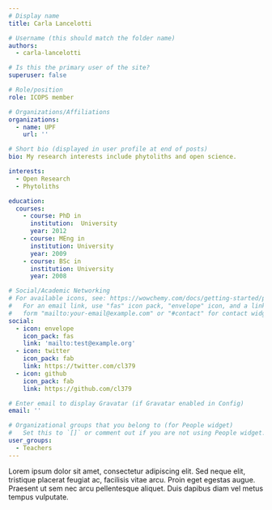 ```yaml
---
# Display name
title: Carla Lancelotti

# Username (this should match the folder name)
authors:
  - carla-lancelotti

# Is this the primary user of the site?
superuser: false

# Role/position
role: ICOPS member

# Organizations/Affiliations
organizations:
  - name: UPF
    url: ''

# Short bio (displayed in user profile at end of posts)
bio: My research interests include phytoliths and open science.

interests:
  - Open Research
  - Phytoliths

education:
  courses:
    - course: PhD in 
      institution:  University
      year: 2012
    - course: MEng in 
      institution: University
      year: 2009
    - course: BSc in
      institution: University
      year: 2008

# Social/Academic Networking
# For available icons, see: https://wowchemy.com/docs/getting-started/page-builder/#icons
#   For an email link, use "fas" icon pack, "envelope" icon, and a link in the
#   form "mailto:your-email@example.com" or "#contact" for contact widget.
social:
  - icon: envelope
    icon_pack: fas
    link: 'mailto:test@example.org'
  - icon: twitter
    icon_pack: fab
    link: https://twitter.com/cl379
  - icon: github
    icon_pack: fab
    link: https://github.com/cl379

# Enter email to display Gravatar (if Gravatar enabled in Config)
email: ''

# Organizational groups that you belong to (for People widget)
#   Set this to `[]` or comment out if you are not using People widget.
user_groups:
  - Teachers
---
```


Lorem ipsum dolor sit amet, consectetur adipiscing elit. Sed neque elit, tristique placerat feugiat ac, facilisis vitae arcu. Proin eget egestas augue. Praesent ut sem nec arcu pellentesque aliquet. Duis dapibus diam vel metus tempus vulputate.
